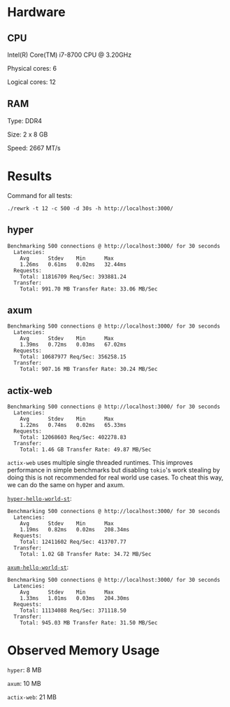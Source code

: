 # Hardware

## CPU

Intel(R) Core(TM) i7-8700 CPU @ 3.20GHz

Physical cores: 6

Logical cores: 12

## RAM

Type: DDR4

Size: 2 x 8 GB

Speed: 2667 MT/s

# Results

Command for all tests:

```
./rewrk -t 12 -c 500 -d 30s -h http://localhost:3000/
```

## hyper

```
Benchmarking 500 connections @ http://localhost:3000/ for 30 seconds
  Latencies:
    Avg      Stdev    Min      Max
    1.26ms   0.61ms   0.02ms   32.44ms
  Requests:
    Total: 11816709 Req/Sec: 393881.24
  Transfer:
    Total: 991.70 MB Transfer Rate: 33.06 MB/Sec
```

## axum

```
Benchmarking 500 connections @ http://localhost:3000/ for 30 seconds
  Latencies:
    Avg      Stdev    Min      Max
    1.39ms   0.72ms   0.03ms   67.02ms
  Requests:
    Total: 10687977 Req/Sec: 356258.15
  Transfer:
    Total: 907.16 MB Transfer Rate: 30.24 MB/Sec
```

## actix-web

```
Benchmarking 500 connections @ http://localhost:3000/ for 30 seconds
  Latencies:
    Avg      Stdev    Min      Max
    1.22ms   0.74ms   0.02ms   65.33ms
  Requests:
    Total: 12068603 Req/Sec: 402278.83
  Transfer:
    Total: 1.46 GB Transfer Rate: 49.87 MB/Sec
```

`actix-web` uses multiple single threaded runtimes. This improves performance in simple benchmarks but disabling `tokio`'s work stealing by doing this is not recommended for real world use cases. To cheat this way, we can do the same on hyper and axum.

[`hyper-hello-world-st`](/frameworks/hyper-hello-world-st/src/main.rs):

```
Benchmarking 500 connections @ http://localhost:3000/ for 30 seconds
  Latencies:
    Avg      Stdev    Min      Max
    1.19ms   0.82ms   0.02ms   208.34ms
  Requests:
    Total: 12411602 Req/Sec: 413707.77
  Transfer:
    Total: 1.02 GB Transfer Rate: 34.72 MB/Sec
```

[`axum-hello-world-st`](/frameworks/axum-hello-world-st/src/main.rs):

```
Benchmarking 500 connections @ http://localhost:3000/ for 30 seconds
  Latencies:
    Avg      Stdev    Min      Max
    1.33ms   1.01ms   0.03ms   204.30ms
  Requests:
    Total: 11134088 Req/Sec: 371118.50
  Transfer:
    Total: 945.03 MB Transfer Rate: 31.50 MB/Sec
```

# Observed Memory Usage

`hyper`: 8 MB

`axum`: 10 MB

`actix-web`: 21 MB
